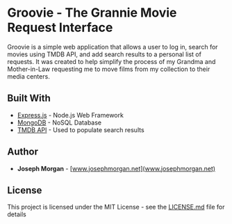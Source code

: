 # Groovie - The Grannie Movie Request Interface

Groovie is a simple web application that allows a user to log in, search for movies using TMDB API, and add search results to a personal list of requests. It was created to help simplify the process of my Grandma and Mother-in-Law requesting me to move films from my collection to their media centers.

## Built With

* [Express.js](https://expressjs.com/) - Node.js Web Framework
* [MongoDB](mongodb.com) - NoSQL Database
* [TMDB API](www.tmdb.com) - Used to populate search results

## Author

* **Joseph Morgan** - [www.josephmorgan.net](www.josephmorgan.net)

## License

This project is licensed under the MIT License - see the [LICENSE.md](LICENSE.md) file for details
